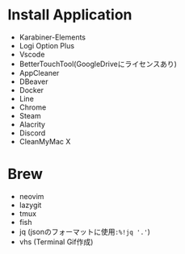 # Install Application
- Karabiner-Elements
- Logi Option Plus
- Vscode
- BetterTouchTool(GoogleDriveにライセンスあり)
- AppCleaner
- DBeaver
- Docker
- Line
- Chrome
- Steam
- Alacrity
- Discord
- CleanMyMac X


# Brew
- neovim
- lazygit
- tmux
- fish
- jq (jsonのフォーマットに使用`:%!jq '.'`)
- vhs (Terminal Gif作成)
